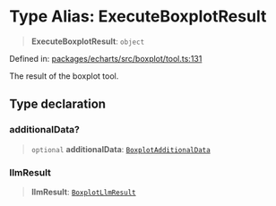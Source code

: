 # Type Alias: ExecuteBoxplotResult

> **ExecuteBoxplotResult**: `object`

Defined in: [packages/echarts/src/boxplot/tool.ts:131](https://github.com/GeoDaCenter/openassistant/blob/2c7e2a603db0fcbd6603996e5ea15006191c5f7f/packages/echarts/src/boxplot/tool.ts#L131)

The result of the boxplot tool.

## Type declaration

### additionalData?

> `optional` **additionalData**: [`BoxplotAdditionalData`](BoxplotAdditionalData.md)

### llmResult

> **llmResult**: [`BoxplotLlmResult`](BoxplotLlmResult.md)
